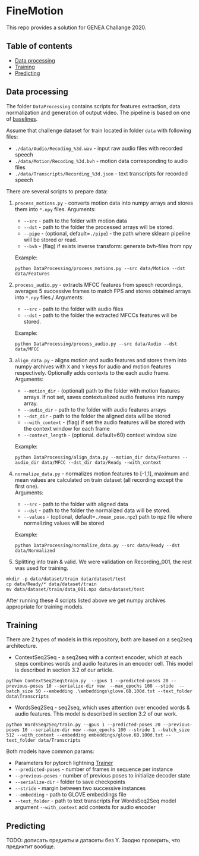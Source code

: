 # FineMotion
This repo provides a solution for GENEA Challange 2020.
## Table of contents
- [Data processing](#Data-processing) 
- [Training](#Training)
- [Predicting](#Predicting)

## Data processing
The folder `DataProcessing` contains scripts for features extraction, data normalization and generation of output video.
The pipeline is based on one of [baselines](https://github.com/GestureGeneration/Speech_driven_gesture_generation_with_autoencoder/blob/GENEA_2020/data_processing/).

Assume that challenge dataset for train located in folder `data` with following files:
 - `./data/Audio/Recoding_%3d.wav` - input raw audio files with recorded speech
 - `./data/Motion/Recoding_%3d.bvh` - motion data corresponding to audio files
 - `./data/Transcripts/Recording_%3d.json` - text transcripts for recorded speech
 
There are several scripts to prepare data:
1. `process_motions.py` - converts motion data into numpy arrays and stores them into `*.npy` files. 
    Arguments:
    - `--src` - path to the folder with motion data
    - `--dst` - path to the folder the processed arrays will be stored.
    - `--pipe` - (optional, default=`./pipe`) - the path where sklearn pipeline will be stored or read.
    - `--bvh` - (flag) if exists inverse transform: generate bvh-files from npy
    
    Example:
    ```
    python DataProcessing/process_motions.py --src data/Motion --dst data/Features
    ```
   
2. `process_audio.py` - extracts MFCC features from speech recordings, averages 5 successive frames to match FPS
  and stores obtained arrays into `*.npy` files./
  Arguments:
    - `--src` - path to the folder with audio files
    - `--dst` - path to the folder the extracted MFCCs features will be stored.
    
    Example:
    ```
    python DataProcessing/process_audio.py --src data/Audio --dst data/MFCC
    ```
        
3. `align_data.py` - aligns motion and audio features and stores them into numpy archives with `X` and `Y` keys for 
audio and motion features respectively. Optionally adds contexts to the each audio frame.
    Arguments:
    - `--motion_dir` - (optional) path to the folder with motion features arrays.
    If not set, saves contextualized audio features into numpy array.
    - `--audio_dir` - path to the folder with audio features arrays
    - `--dst_dir` - path to the folder the aligned data will be stored
    - `--with_context` - (flag) if set the audio features will be stored with the context window for each frame
    - `--context_length` - (optional. default=60) context window size
    
    Example:
    ```
    python DataProcessing/align_data.py --motion_dir data/Features --audio_dir data/MFCC --dst_dir data/Ready --with_context
    ```
4. `normalize_data.py` - normalizes motion features to [-1,1], maximum and mean values are calculated on train dataset 
(all recording except the first one).\
    Arguments:
    - `--src` - path to the folder with aligned data
    - `--dst` - path to the folder the normalized data will be stored.
    - `--values` - (optional, default=`./mean_pose.npz`) path to npz file where normalizing values will be stored
    
    Example:
    ```
    python DataProcessing/normalize_data.py --src data/Ready --dst data/Normalized
    ```

5. Splitting into train & valid. We were validation on Recording_001, the rest was used for training.

```
mkdir -p data/dataset/train data/dataset/test
cp data/Ready/* data/dataset/train
mv data/dataset/train/data_001.npz data/dataset/test
```


After running these 4 scripts listed above we get numpy archives appropriate for training models.

## Training
There are 2 types of models in this repository, both are based on a seq2seq architecture.
* ContextSeq2Seq - a seq2seq with a context encoder, which at each steps combines words and audio features in an encoder cell. This model is described in section 3.2 of our article.
```
python ContextSeq2Seq\train.py  --gpus 1 --predicted-poses 20 --previous-poses 10 --serialize-dir new  --max_epochs 100 --stide  --batch_size 50 --embedding .\embeddings\glove.6B.100d.txt --text_folder data\Transcripts 
```
* WordsSeq2Seq - seq2seq, which uses attention over encoded words & audio features. This model is described in section 3.2 of our work.

```
python WordsSeq2Seq/train.py --gpus 1 --predicted-poses 20 --previous-poses 10 --serialize-dir new --max_epochs 100 --stride 1 --batch_size 512 --with_context --embedding embeddings/glove.6B.100d.txt --text_folder data/Transcripts
```

Both models have common params:
- Parameters for pytorch lightning [Trainer](https://pytorch-lightning.readthedocs.io/en/latest/trainer.html#)
- `--predicted-poses` - number of frames in sequence per instance
- `--previous-poses` - number of previous poses to initialize decoder state
- `--serialize-dir` - folder to save checkpoints
- `--stride` - margin between two successive instances
- `--embedding` - path to GLOVE embeddings file
- `--text_folder` - path to text transcripts
For WordsSeq2Seq model argument `--with_context` add contexts for audio encoder

## Predicting
TODO: дописать предикты и датасеты без Y. Заодно проверить, что предиктит вообще.